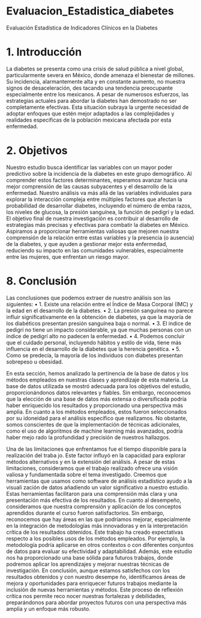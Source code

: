 # Evaluacion_Estadistica_diabetes
 Evaluación Estadística de  Indicadores Clínicos en la Diabetes


  # 1. Introducción
 La diabetes se presenta como una crisis de salud pública a nivel global, particularmente severa en
 México, donde amenaza el bienestar de millones.
 Su incidencia, alarmantemente alta y en constante aumento, no muestra signos de desaceleración, des
tacando una tendencia preocupante especialmente entre los mexicanos.
 A pesar de numerosos esfuerzos, las estrategias actuales para abordar la diabetes han demostrado no
 ser completamente efectivas. Esta situación subraya la urgente necesidad de adoptar enfoques que estén
 mejor adaptados a las complejidades y realidades específicas de la población mexicana afectada por
 esta enfermedad.
 # 2. Objetivos
 Nuestro estudio busca identificar las variables con un mayor poder predictivo sobre la incidencia de la
 diabetes en este grupo demográfico. Al comprender estos factores determinantes, esperamos avanzar
 hacia una mejor comprensión de las causas subyacentes y el desarrollo de la enfermedad.
 Nuestro análisis va más allá de las variables individuales para explorar la interacción compleja entre
 múltiples factores que afectan la probabilidad de desarrollar diabetes, incluyendo el número de emba
razos, los niveles de glucosa, la presión sanguínea, la función de pedigrí y la edad.
 El objetivo final de nuestra investigación es contribuir al desarrollo de estrategias más precisas y
 efectivas para combatir la diabetes en México. Aspiramos a proporcionar herramientas valiosas que
 mejoren nuestra comprensión de la relación entre estas variables y la presencia (o ausencia) de la
 diabetes, y que ayuden a gestionar mejor esta enfermedad, reduciendo su impacto en las comunidades
 vulnerables, especialmente entre las mujeres, que enfrentan un riesgo mayor.

 # 8. Conclusión
 Las conclusiones que podemos extraer de nuestro análisis son las siguientes:
 • 1. Existe una relación entre el Índice de Masa Corporal (IMC) y la edad en el desarrollo de
 la diabetes.
 • 2. La presión sanguínea no parece influir significativamente en la obtención de diabetes, ya
 que la mayoría de los diabéticos presentan presión sanguínea baja o normal.
 • 3. El índice de pedigrí no tiene un impacto considerable, ya que muchas personas con un
 índice de pedigrí alto no padecen la enfermedad.
 • 4. Podemos concluir que el cuidado personal, incluyendo hábitos y estilo de vida, tiene más
 influencia en el desarrollo de la diabetes que la herencia genética.
 • 5. Como se predecía, la mayoría de los individuos con diabetes presentan sobrepeso u obesidad.
 
 En esta sección, hemos analizado la pertinencia de la base de datos y los métodos empleados en
 nuestras clases y aprendizaje de esta materia. La base de datos utilizada se mostró adecuada para
 los objetivos del estudio, proporcionándonos datos relevantes y fiables. Sin embargo, reconocemos
 que la elección de una base de datos más extensa o diversificada podría haber enriquecido los
 resultados y proporcionado una perspectiva más amplia.
 En cuanto a los métodos empleados, estos fueron seleccionados por su idoneidad para el análisis
 específico que realizamos. No obstante, somos conscientes de que la implementación de técnicas
 adicionales, como el uso de algoritmos de machine learning más avanzados, podría haber mejo
rado la profundidad y precisión de nuestros hallazgos.

 Una de las limitaciones que enfrentamos fue el tiempo disponible para la realización del traba
jo. Este factor influyó en la capacidad para explorar métodos alternativos y en la extensión del
 análisis. A pesar de estas limitaciones, consideramos que el trabajo realizado ofrece una visión
 valiosa y fundamentada sobre el tema investigado.
 Creemos que herramientas que usamos como software de análisis estadístico ayudo a la visuali
zación de datos añadiendo un valor significativo a nuestro estudio. Estas herramientas facilitaron
 para una comprensión más clara y una presentación más efectiva de los resultados.
 En cuanto al desempeño, consideramos que nuestra comprensión y aplicación de los conceptos
 aprendidos durante el curso fueron satisfactorios. Sin embargo, reconocemos que hay áreas en las
 que podríamos mejorar, especialmente en la integración de metodologías más innovadoras y en
 la interpretación crítica de los resultados obtenidos.
 Este trabajo ha creado expectativas respecto a los posibles usos de los métodos empleados. Por
 ejemplo, la metodología podría aplicarse en otros contextos o con diferentes conjuntos de datos
 para evaluar su efectividad y adaptabilidad. Además, este estudio nos ha proporcionado una base
 sólida para futuros trabajos, donde podremos aplicar los aprendizajes y mejorar nuestras técnicas
 de investigación.
 En conclusión, aunque estamos satisfechos con los resultados obtenidos y con nuestro desempe
ño, identificamos áreas de mejora y oportunidades para enriquecer futuros trabajos mediante la
 inclusión de nuevas herramientas y métodos. Este proceso de reflexión crítica nos permite reco
nocer nuestras fortalezas y debilidades, preparándonos para abordar proyectos futuros con una
 perspectiva más amplia y un enfoque más robusto.
